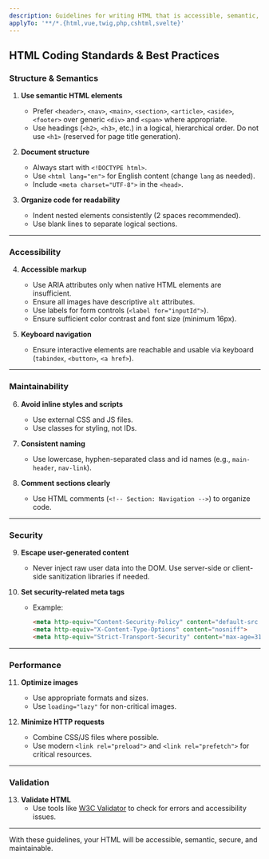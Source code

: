 ```yaml
---
description: Guidelines for writing HTML that is accessible, semantic, maintainable, and secure.
applyTo: '**/*.{html,vue,twig,php,cshtml,svelte}'
---
```


## HTML Coding Standards & Best Practices

### Structure & Semantics

1. **Use semantic HTML elements**  
    - Prefer `<header>`, `<nav>`, `<main>`, `<section>`, `<article>`, `<aside>`, `<footer>` over generic `<div>` and `<span>` where appropriate.
    - Use headings (`<h2>`, `<h3>`, etc.) in a logical, hierarchical order. Do not use `<h1>` (reserved for page title generation).

2. **Document structure**  
    - Always start with `<!DOCTYPE html>`.
    - Use `<html lang="en">` for English content (change `lang` as needed).
    - Include `<meta charset="UTF-8">` in the `<head>`.

3. **Organize code for readability**  
    - Indent nested elements consistently (2 spaces recommended).
    - Use blank lines to separate logical sections.

---

### Accessibility

4. **Accessible markup**  
    - Use ARIA attributes only when native HTML elements are insufficient.
    - Ensure all images have descriptive `alt` attributes.
    - Use labels for form controls (`<label for="inputId">`).
    - Ensure sufficient color contrast and font size (minimum 16px).

5. **Keyboard navigation**  
    - Ensure interactive elements are reachable and usable via keyboard (`tabindex`, `<button>`, `<a href>`).

---

### Maintainability

6. **Avoid inline styles and scripts**  
    - Use external CSS and JS files.
    - Use classes for styling, not IDs.

7. **Consistent naming**  
    - Use lowercase, hyphen-separated class and id names (e.g., `main-header`, `nav-link`).

8. **Comment sections clearly**  
    - Use HTML comments (`<!-- Section: Navigation -->`) to organize code.

---

### Security

9. **Escape user-generated content**  
    - Never inject raw user data into the DOM. Use server-side or client-side sanitization libraries if needed.

10. **Set security-related meta tags**  
     - Example:
        ```html
        <meta http-equiv="Content-Security-Policy" content="default-src 'self';">
        <meta http-equiv="X-Content-Type-Options" content="nosniff">
        <meta http-equiv="Strict-Transport-Security" content="max-age=31536000; includeSubDomains">
        ```

---

### Performance

11. **Optimize images**  
     - Use appropriate formats and sizes.
     - Use `loading="lazy"` for non-critical images.

12. **Minimize HTTP requests**  
     - Combine CSS/JS files where possible.
     - Use modern `<link rel="preload">` and `<link rel="prefetch">` for critical resources.

---

### Validation

13. **Validate HTML**  
     - Use tools like [W3C Validator](https://validator.w3.org/) to check for errors and accessibility issues.

---

With these guidelines, your HTML will be accessible, semantic, secure, and maintainable.